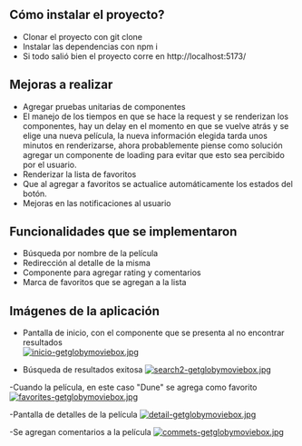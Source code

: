 ## Cómo instalar el proyecto? 
- Clonar el proyecto con git clone
- Instalar las dependencias con npm i
- Si todo salió bien el proyecto corre en http://localhost:5173/

## Mejoras a realizar
- Agregar pruebas unitarias de componentes
- El manejo de los tiempos en que se hace la request y se renderizan los componentes, hay un delay en el momento en que se vuelve atrás y se elige una nueva película, la nueva información elegida tarda unos minutos en renderizarse, ahora probablemente piense como solución agregar un componente de loading para evitar que esto sea percibido por el usuario. 
- Renderizar la lista de favoritos
- Que al agregar a favoritos se actualice automáticamente los estados del botón.
- Mejoras en las notificaciones al usuario 

## Funcionalidades que se implementaron 
- Búsqueda por nombre de la película 
- Redirección al detalle de la misma 
- Componente para agregar rating y comentarios
- Marca de favoritos que se agregan a la lista 

## Imágenes de la aplicación 
- Pantalla de inicio, con el componente que se presenta al no encontrar resultados  
[![inicio-getglobymoviebox.jpg](https://i.postimg.cc/d14hmB1Y/inicio-getglobymoviebox.jpg)](https://postimg.cc/TL52Tng7)

- Búsqueda de resultados exitosa
[![search2-getglobymoviebox.jpg](https://i.postimg.cc/qqFgWvyD/search2-getglobymoviebox.jpg)](https://postimg.cc/4HzJ9Z8p)

-Cuando la película, en este caso "Dune" se agrega como favorito 
[![favorites-getglobymoviebox.jpg](https://i.postimg.cc/T2NyKCFj/favorites-getglobymoviebox.jpg)](https://postimg.cc/bdbYMHzd)

-Pantalla de detalles de la película 
[![detail-getglobymoviebox.jpg](https://i.postimg.cc/BvNL84LZ/detail-getglobymoviebox.jpg)](https://postimg.cc/JyD4vw5S)

-Se agregan comentarios a la película
[![commets-getglobymoviebox.jpg](https://i.postimg.cc/WzdXW9Lr/commets-getglobymoviebox.jpg)](https://postimg.cc/ctNR6BJ4)
